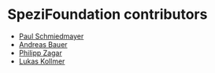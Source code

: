 <!--
                  
#
# This source file is part of the Stanford Spezi open-source project
#
# SPDX-FileCopyrightText: 2022 Stanford University and the project authors (see CONTRIBUTORS.md)
#
# SPDX-License-Identifier: MIT
# 
             
-->

SpeziFoundation contributors
====================

* [Paul Schmiedmayer](https://github.com/PSchmiedmayer)
* [Andreas Bauer](https://github.com/bauer-andreas)
* [Philipp Zagar](https://github.com/philippzagar)
* [Lukas Kollmer](https://github.com/lukaskollmer)

